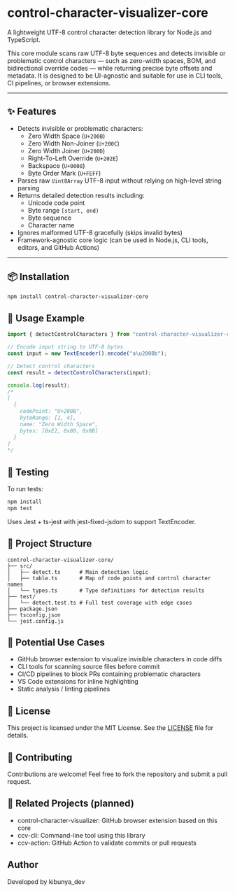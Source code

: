 # control-character-visualizer-core

A lightweight UTF-8 control character detection library for Node.js and TypeScript.

This core module scans raw UTF-8 byte sequences and detects invisible or problematic control characters — such as zero-width spaces, BOM, and bidirectional override codes — while returning precise byte offsets and metadata. It is designed to be UI-agnostic and suitable for use in CLI tools, CI pipelines, or browser extensions.

---

## ✨ Features

- Detects invisible or problematic characters:
  - Zero Width Space (`U+200B`)
  - Zero Width Non-Joiner (`U+200C`)
  - Zero Width Joiner (`U+200D`)
  - Right-To-Left Override (`U+202E`)
  - Backspace (`U+0008`)
  - Byte Order Mark (`U+FEFF`)
- Parses raw `Uint8Array` UTF-8 input without relying on high-level string parsing
- Returns detailed detection results including:
  - Unicode code point
  - Byte range `[start, end)`
  - Byte sequence
  - Character name
- Ignores malformed UTF-8 gracefully (skips invalid bytes)
- Framework-agnostic core logic (can be used in Node.js, CLI tools, editors, and GitHub Actions)

---

## 📦 Installation

```bash
npm install control-character-visualizer-core
```

## 🔧 Usage Example

```typescript
import { detectControlCharacters } from "control-character-visualizer-core";

// Encode input string to UTF-8 bytes
const input = new TextEncoder().encode("a\u200Bb");

// Detect control characters
const result = detectControlCharacters(input);

console.log(result);
/*
[
  {
    codePoint: "U+200B",
    byteRange: [1, 4],
    name: "Zero Width Space",
    bytes: [0xE2, 0x80, 0x8B]
  }
]
*/
```

## 🧪 Testing
To run tests:
```bash
npm install
npm test
```
Uses Jest + ts-jest with jest-fixed-jsdom to support TextEncoder.

## 📁 Project Structure
```plaintext
control-character-visualizer-core/
├── src/
│   ├── detect.ts      # Main detection logic
│   ├── table.ts       # Map of code points and control character names
│   └── types.ts       # Type definitions for detection results
├── test/
│   └── detect.test.ts # Full test coverage with edge cases
├── package.json
├── tsconfig.json
└── jest.config.js
```

## 🔮 Potential Use Cases
- GitHub browser extension to visualize invisible characters in code diffs
- CLI tools for scanning source files before commit
- CI/CD pipelines to block PRs containing problematic characters
- VS Code extensions for inline highlighting
- Static analysis / linting pipelines

## 📝 License
This project is licensed under the MIT License. See the [LICENSE](LICENSE) file for details.

## 🤝 Contributing
Contributions are welcome! Feel free to fork the repository and submit a pull request.

## 🧠 Related Projects (planned)
- control-character-visualizer: GitHub browser extension based on this core
- ccv-cli: Command-line tool using this library
- ccv-action: GitHub Action to validate commits or pull requests

## Author
 Developed by kibunya_dev
 